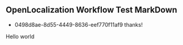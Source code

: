 ## OpenLocalization Workflow Test MarkDown
* 0498d8ae-8d55-4449-8636-eef770f11af9 
thanks!

Hello world